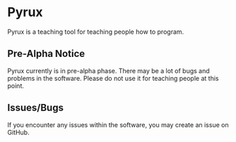 # Pyrux
Pyrux is a teaching tool for teaching people how to program.

## Pre-Alpha Notice
Pyrux currently is in pre-alpha phase. There may be a lot of bugs and problems in the software.
Please do not use it for teaching people at this point.

## Issues/Bugs
If you encounter any issues within the software, you may create an issue on GitHub.
